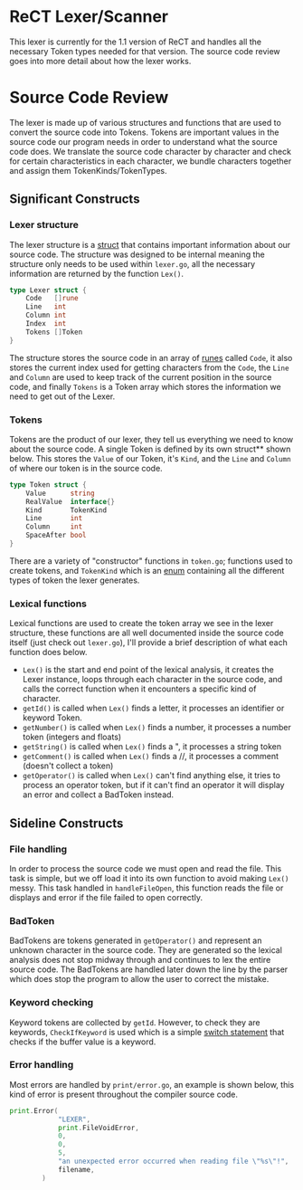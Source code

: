 # ReCT Lexer/Scanner
This lexer is currently for the 1.1 version of ReCT and handles all the necessary Token types needed for that version.
The source code review goes into more detail about how the lexer works.

# Source Code Review
The lexer is made up of various structures and functions that are used to convert the source code into Tokens.
Tokens are important values in the source code our program needs in order to understand what the source code does.
We translate the source code character by character and check for certain characteristics in each character,
we bundle characters together and assign them TokenKinds/TokenTypes.

## Significant Constructs

### Lexer structure
The lexer structure is a [struct](https://go.dev/tour/moretypes/2) that contains important information about our source code. The structure was designed
to be internal meaning the structure only needs to be used within `lexer.go`, all the necessary information are returned
by the function `Lex()`.
```go
type Lexer struct {
	Code   []rune
	Line   int
	Column int
	Index  int
	Tokens []Token
}
```
The structure stores the source code in an array of [runes](https://go.dev/tour/basics/11) called `Code`, it also stores the current index used for 
getting characters from the `Code`, the `Line` and `Column` are used to keep track of the current position in the
source code, and finally `Tokens` is a Token array which stores the information we need to get out of the Lexer.

### Tokens
Tokens are the product of our lexer, they tell us everything we need to know about the source code.
A single Token is defined by its own struct** shown below. This stores the `Value` of our Token, it's `Kind`,
and the `Line` and `Column` of where our token is in the source code.

```go
type Token struct {
	Value      string
	RealValue  interface{}
	Kind       TokenKind
	Line       int
	Column     int
	SpaceAfter bool
}
```

There are a variety of "constructor" functions in `token.go`; functions used to create tokens, and `TokenKind`
which is an [enum](https://www.sohamkamani.com/golang/enums/) containing all the different types of token the lexer generates.

### Lexical functions
Lexical functions are used to create the token array we see in the lexer structure, these functions are all well 
documented inside the source code itself (just check out `lexer.go`), I'll provide a brief description of what 
each function does below.

- `Lex()` is the start and end point of the lexical analysis, it creates the Lexer instance, loops through each 
character in the source code, and calls the correct function when it encounters a specific kind of character.
- `getId()` is called when `Lex()` finds a letter, it processes an identifier or keyword Token.
- `getNumber()` is called when `Lex()` finds a number, it processes a number token (integers and floats)
- `getString()` is called when `Lex()` finds a ", it processes a string token
- `getComment()` is called when `Lex()` finds a //, it processes a comment (doesn't collect a token)
- `getOperator()` is called when `Lex()` can't find anything else, it tries to process an operator token, but if it can't
find an operator it will display an error and collect a BadToken instead.

## Sideline Constructs

### File handling
In order to process the source code we must open and read the file. This task is simple, but we off load it into its
own function to avoid making `Lex()` messy. This task handled in `handleFileOpen`, this function reads the file or
displays and error if the file failed to open correctly.

### BadToken 
BadTokens are tokens generated in `getOperator()` and represent an unknown character in the source code.
They are generated so the lexical analysis does not stop midway through and continues to lex the entire source code.
The BadTokens are handled later down the line by the parser which does stop the program to allow the user to
correct the mistake.

### Keyword checking
Keyword tokens are collected by `getId`. However, to check they are keywords, `CheckIfKeyword` is used which is a 
simple [switch statement](https://go.dev/tour/flowcontrol/9) that checks if the buffer value is a keyword.

### Error handling
Most errors are handled by `print/error.go`, an example is shown below, this kind of error is present throughout the
compiler source code. 
```go
print.Error(
			"LEXER",
			print.FileVoidError,
			0,
			0,
			5,
			"an unexpected error occurred when reading file \"%s\"!",
			filename,
		)
```


